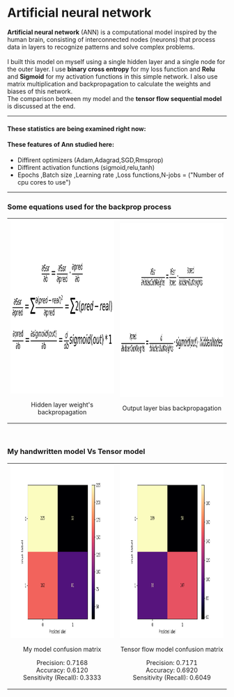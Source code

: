 # Artificial neural network


**Artificial neural network** (ANN) is a computational model inspired by the human brain, consisting of interconnected nodes (neurons) that process data in layers to recognize patterns and solve complex problems.
<br/>
<br/>
I built this model on myself using a single hidden layer and a single node for the outer layer.
I use **binary cross entropy** for my loss function and **Relu** and **Sigmoid** for my activation functions in this simple network.
I also use matrix multiplication and backpropagation to calculate the weights and biases of this network.
<br/>
The comparison between my model and the **tensor flow sequential model** is discussed at the end.
- - - -
#### These statistics are being examined right now: ####
 
#### These features of Ann studied here: ####
  * Diffirent optimizers (Adam,Adagrad,SGD,Rmsprop)
  * Diffirent activation functions (sigmoid,relu,tanh)
  * Epochs ,Batch size ,Learning rate ,Loss functions,N-jobs = ("Number of cpu cores to use")
    
- - - -
### Some equations used for the backprop process
<table>
  <tr>
    <td align="center">
      <img src="https://github.com/tohidnoori/Ann-from-scratch/blob/main/images/Hidden%20Layer%20weight's%20backpropagation.png" width="500" height="400" alt="Hidden layer weight's backpropagation">
      <p>Hidden layer weight's backpropagation</p>
    </td>
    <td align="center">
      <img src="https://github.com/tohidnoori/Ann-from-scratch/blob/main/images/Output%20Layer%20bias%20backpropagation.png" width="500" height="400" alt="Output layer bias backpropagation">
      <p>Output layer bias backpropagation</p>
    </td>
  </tr>
</table>
<br/>

### My handwritten model Vs Tensor model
<table>
  <tr>
    <td align="center">
      <img src="https://github.com/tohidnoori/Ann-from-scratch/blob/main/images/My model confusion matrix.png" width="500" height="400" alt="Hidden layer weight's backpropagation">
      <p>My model confusion matrix</p>
      <p>Precision: 0.7168 
       <br/>
       Accuracy: 0.6120   
       <br/>
       Sensitivity (Recall): 0.3333</p>
    </td>
    <td align="center">
      <img src="https://github.com/tohidnoori/Ann-from-scratch/blob/main/images/Tensor flow model confusion matrix.png" width="500" height="400" alt="Output layer bias backpropagation">
      <p>Tensor flow model confusion matrix</p>
      <p>Precision: 0.7171
        <br/>
        Accuracy: 0.6920 
        <br/>
        Sensitivity (Recall): 0.6049</p>
    </td>
  </tr>
</table>
